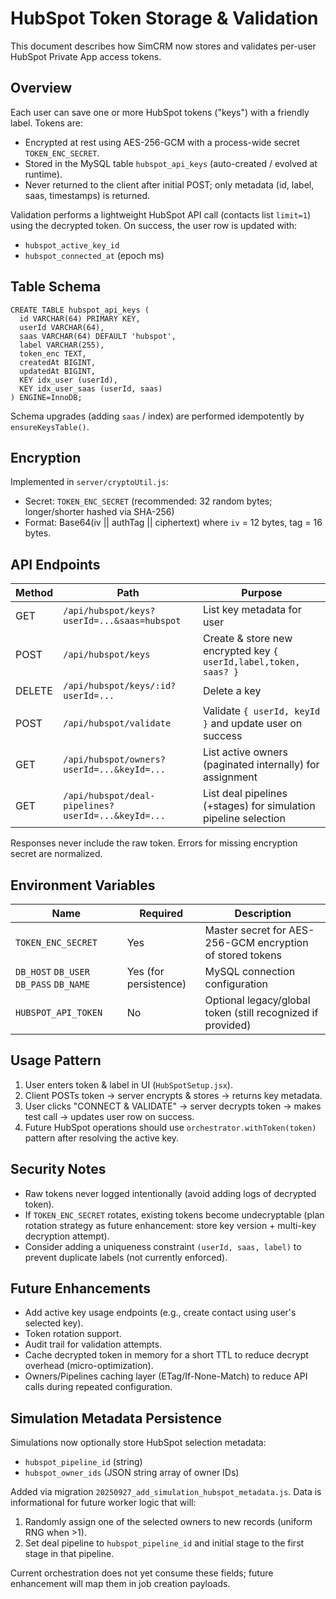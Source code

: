 # HubSpot Token Storage & Validation

This document describes how SimCRM now stores and validates per-user HubSpot Private App access tokens.

## Overview
Each user can save one or more HubSpot tokens ("keys") with a friendly label. Tokens are:
- Encrypted at rest using AES-256-GCM with a process-wide secret `TOKEN_ENC_SECRET`.
- Stored in the MySQL table `hubspot_api_keys` (auto-created / evolved at runtime).
- Never returned to the client after initial POST; only metadata (id, label, saas, timestamps) is returned.

Validation performs a lightweight HubSpot API call (contacts list `limit=1`) using the decrypted token. On success, the user row is updated with:
- `hubspot_active_key_id`
- `hubspot_connected_at` (epoch ms)

## Table Schema
```
CREATE TABLE hubspot_api_keys (
  id VARCHAR(64) PRIMARY KEY,
  userId VARCHAR(64),
  saas VARCHAR(64) DEFAULT 'hubspot',
  label VARCHAR(255),
  token_enc TEXT,
  createdAt BIGINT,
  updatedAt BIGINT,
  KEY idx_user (userId),
  KEY idx_user_saas (userId, saas)
) ENGINE=InnoDB;
```
Schema upgrades (adding `saas` / index) are performed idempotently by `ensureKeysTable()`.

## Encryption
Implemented in `server/cryptoUtil.js`:
- Secret: `TOKEN_ENC_SECRET` (recommended: 32 random bytes; longer/shorter hashed via SHA-256)
- Format: Base64(iv || authTag || ciphertext) where `iv` = 12 bytes, tag = 16 bytes.

## API Endpoints
| Method | Path | Purpose |
|--------|------|---------|
| GET | `/api/hubspot/keys?userId=...&saas=hubspot` | List key metadata for user |
| POST | `/api/hubspot/keys` | Create & store new encrypted key `{ userId,label,token, saas? }` |
| DELETE | `/api/hubspot/keys/:id?userId=...` | Delete a key |
| POST | `/api/hubspot/validate` | Validate `{ userId, keyId }` and update user on success |
| GET | `/api/hubspot/owners?userId=...&keyId=...` | List active owners (paginated internally) for assignment |
| GET | `/api/hubspot/deal-pipelines?userId=...&keyId=...` | List deal pipelines (+stages) for simulation pipeline selection |

Responses never include the raw token. Errors for missing encryption secret are normalized.

## Environment Variables
| Name | Required | Description |
|------|----------|-------------|
| `TOKEN_ENC_SECRET` | Yes | Master secret for AES-256-GCM encryption of stored tokens |
| `DB_HOST` `DB_USER` `DB_PASS` `DB_NAME` | Yes (for persistence) | MySQL connection configuration |
| `HUBSPOT_API_TOKEN` | No | Optional legacy/global token (still recognized if provided) |

## Usage Pattern
1. User enters token & label in UI (`HubSpotSetup.jsx`).
2. Client POSTs token → server encrypts & stores → returns key metadata.
3. User clicks "CONNECT & VALIDATE" → server decrypts token → makes test call → updates user row on success.
4. Future HubSpot operations should use `orchestrator.withToken(token)` pattern after resolving the active key.

## Security Notes
- Raw tokens never logged intentionally (avoid adding logs of decrypted token).
- If `TOKEN_ENC_SECRET` rotates, existing tokens become undecryptable (plan rotation strategy as future enhancement: store key version + multi-key decryption attempt).
- Consider adding a uniqueness constraint `(userId, saas, label)` to prevent duplicate labels (not currently enforced).

## Future Enhancements
- Add active key usage endpoints (e.g., create contact using user's selected key).
- Token rotation support.
- Audit trail for validation attempts.
- Cache decrypted token in memory for a short TTL to reduce decrypt overhead (micro-optimization).
- Owners/Pipelines caching layer (ETag/If-None-Match) to reduce API calls during repeated configuration.

## Simulation Metadata Persistence
Simulations now optionally store HubSpot selection metadata:
- `hubspot_pipeline_id` (string)
- `hubspot_owner_ids` (JSON string array of owner IDs)

Added via migration `20250927_add_simulation_hubspot_metadata.js`. Data is informational for future worker logic that will:
1. Randomly assign one of the selected owners to new records (uniform RNG when >1).
2. Set deal pipeline to `hubspot_pipeline_id` and initial stage to the first stage in that pipeline.

Current orchestration does not yet consume these fields; future enhancement will map them in job creation payloads.
